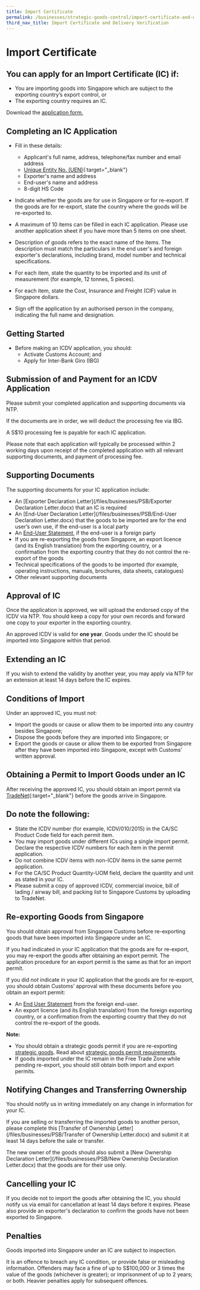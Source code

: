 ```yaml
---
title: Import Certificate
permalink: /businesses/strategic-goods-control/import-certificate-and-delivery-verification/import-certificate
third_nav_title: Import Certificate and Delivery Verification
---
```


# Import Certificate 

## You can apply for an Import Certificate (IC) if:

-   You are importing goods into Singapore which are subject to the exporting country’s export control, or
-   The exporting country requires an IC.

Download the [application form.](/eservices/customs-forms-and-service-links)

## Completing an IC Application

-   Fill in these details:
    
    -   Applicant's full name, address, telephone/fax number and email address
    -   [Unique Entity No. (UEN)](http://www.uen.gov.sg/){:target="_blank"}
    -   Exporter's name and address
    -   End-user's name and address
    -   8-digit  HS Code
-   Indicate whether the goods are for use in Singapore or for re-export. If the goods are for re-export, state the country where the goods will be re-exported to.
-   A maximum of 10 items can be filled in each IC application. Please use another application sheet if you have more than 5 items on one sheet.
-   Description of goods refers to the exact name of the items. The description must match the particulars in the end user's and foreign exporter's declarations, including brand, model number and technical specifications.
-   For each item, state the quantity to be imported and its unit of measurement (for example, 12 tonnes, 5 pieces).
-   For each item, state the Cost, Insurance and Freight (CIF) value in Singapore dollars.
-   Sign off the application by an authorised person in the company, indicating the full name and designation.

## Getting Started

-   Before making an ICDV application, you should:
    -   Activate Customs Account; and
    -   Apply for Inter-Bank Giro (IBG)

## Submission of and Payment for an ICDV Application

Please submit your completed application and supporting documents  via NTP.

If the documents are in order, we will deduct the processing fee via IBG.

A S$10 processing fee is payable for each IC application.

Please note that each application will typically be processed within 2 working days upon receipt of the completed application with all relevant supporting documents, and payment of processing fee.  

## Supporting Documents

The supporting documents for your IC application include:

-   An  [Exporter Declaration Letter](/files/businesses/PSB/Exporter Declaration Letter.docx)  that an IC is required
-   An  [End-User Declaration Letter](/files/businesses/PSB/End-User Declaration Letter.docx) that the goods to be imported are for the end user’s own use, if the end-user is a local party
-   An  [End-User Statement](https://www.customs.gov.sg/eservices/customs-forms-and-service-links), if the end-user is a foreign party
-   If you are re-exporting the goods from Singapore, an export licence (and its English translation) from the exporting country, or a confirmation from the exporting country that they do not control the re-export of the goods
-   Technical specifications of the goods to be imported (for example, operating instructions, manuals, brochures, data sheets, catalogues)
-   Other relevant supporting documents

## Approval of IC

Once the application is approved, we will upload the endorsed copy of the ICDV via NTP. You should keep a copy for your own records and forward one copy to your exporter in the exporting country.

An approved ICDV is valid for  **one year**. Goods under the IC should be imported into Singapore within that period.

## Extending an IC

If you wish to extend the validity by another year, you may apply via NTP for an extension at least 14 days before the IC expires.

## Conditions of Import

Under an approved IC, you must not:

-   Import the goods or cause or allow them to be imported into any country besides Singapore;
-   Dispose the goods before they are imported into Singapore; or
-   Export the goods or cause or allow them to be exported from Singapore after they have been imported into Singapore, except with Customs’ written approval.

## Obtaining a Permit to Import Goods under an IC

After receiving the approved IC, you should obtain an import permit via  [TradeNet](https://www.ntp.gov.sg/public/government-services){:target="_blank"}  before the goods arrive in Singapore.

## Do note the following:

-   State the ICDV number (for example, ICDV/010/2015) in the CA/SC Product Code field for each permit item.
-   You may import goods under different ICs using a single import permit. Declare the respective ICDV numbers for each item in the permit application.
-   Do not combine ICDV items with non-ICDV items in the same permit application.
-   For the CA/SC Product Quantity-UOM field, declare the quantity and unit as stated in your IC.
-   Please submit a copy of approved ICDV, commercial invoice, bill of lading / airway bill, and packing list to Singapore Customs by uploading to TradeNet.

## Re-exporting Goods from Singapore

You should obtain approval from Singapore Customs before re-exporting goods that have been imported into Singapore under an IC.

If you had indicated in your IC application that the goods are for re-export, you may re-export the goods after obtaining an export permit. The application procedure for an export permit is the same as that for an import permit.

If you did _not_ indicate  in your IC application that the goods are for re-export, you should obtain Customs’ approval with these documents before you obtain an export permit:

-   An  [End User Statement](/eservices/customs-forms-and-service-links) from the foreign end-user.
-   An export licence (and its English translation) from the foreign exporting country, or a confirmation from the exporting country that they do not control the re-export of the goods.

**Note:**

-   You should obtain a strategic goods permit if you are re-exporting  [strategic goods](/businesses/strategic-goods-control/strategic-goods-control-list). Read about [strategic goods permit requirements](/businesses/strategic-goods-control/permit-and-registration-requirements/individual-permit-export-transhipment-and-transit).
-   If goods imported under the IC remain in the Free Trade Zone while pending re-export, you should still obtain both import and export permits.

## Notifying Changes and Transferring Ownership

You should notify us in writing immediately on any change in information for your IC.

If you are selling or transferring the imported goods to another person, please complete this  [Transfer of Ownership Letter](/files/businesses/PSB/Transfer of Ownership Letter.docx) and submit it at least 14 days before the sale or transfer.

The new owner of the goods should also submit a  [New Ownership Declaration Letter](/files/businesses/PSB/New Ownership Declaration Letter.docx) that the goods are for their use only.

## Cancelling your IC

If you decide not to import the goods after obtaining the IC, you should notify us via email for cancellation at least 14 days before it expires. Please also provide an exporter's declaration to confirm the goods have not been exported to Singapore.

## Penalties

Goods imported into Singapore under an IC are subject to inspection.

It is an offence to breach any IC condition, or provide false or misleading information. Offenders may face a fine of up to S$100,000 or 3 times the value of the goods (whichever is greater); or imprisonment of up to 2 years; or both. Heavier penalties apply for subsequent offences.
